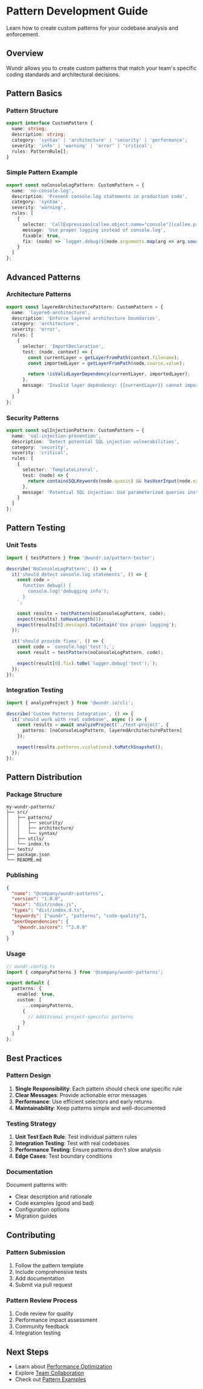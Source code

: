 # Pattern Development Guide

Learn how to create custom patterns for your codebase analysis and enforcement.

## Overview

Wundr allows you to create custom patterns that match your team's specific coding standards and architectural decisions.

## Pattern Basics

### Pattern Structure

```typescript
export interface CustomPattern {
  name: string;
  description: string;
  category: 'syntax' | 'architecture' | 'security' | 'performance';
  severity: 'info' | 'warning' | 'error' | 'critical';
  rules: PatternRule[];
}
```

### Simple Pattern Example

```typescript
export const noConsoleLogPattern: CustomPattern = {
  name: 'no-console-log',
  description: 'Prevent console.log statements in production code',
  category: 'syntax',
  severity: 'warning',
  rules: [
    {
      selector: 'CallExpression[callee.object.name="console"][callee.property.name="log"]',
      message: 'Use proper logging instead of console.log',
      fixable: true,
      fix: (node) => `logger.debug(${node.arguments.map(arg => arg.source()).join(', ')})`
    }
  ]
};
```

## Advanced Patterns

### Architecture Patterns

```typescript
export const layeredArchitecturePattern: CustomPattern = {
  name: 'layered-architecture',
  description: 'Enforce layered architecture boundaries',
  category: 'architecture',
  severity: 'error',
  rules: [
    {
      selector: 'ImportDeclaration',
      test: (node, context) => {
        const currentLayer = getLayerFromPath(context.filename);
        const importedLayer = getLayerFromPath(node.source.value);

        return !isValidLayerDependency(currentLayer, importedLayer);
      },
      message: 'Invalid layer dependency: {{currentLayer}} cannot import from {{importedLayer}}'
    }
  ]
};
```

### Security Patterns

```typescript
export const sqlInjectionPattern: CustomPattern = {
  name: 'sql-injection-prevention',
  description: 'Detect potential SQL injection vulnerabilities',
  category: 'security',
  severity: 'critical',
  rules: [
    {
      selector: 'TemplateLiteral',
      test: (node) => {
        return containsSQLKeywords(node.quasis) && hasUserInput(node.expressions);
      },
      message: 'Potential SQL injection: Use parameterized queries instead'
    }
  ]
};
```

## Pattern Testing

### Unit Tests

```typescript
import { testPattern } from '@wundr.io/pattern-tester';

describe('NoConsoleLogPattern', () => {
  it('should detect console.log statements', () => {
    const code = `
      function debug() {
        console.log('debugging info');
      }
    `;

    const results = testPattern(noConsoleLogPattern, code);
    expect(results).toHaveLength(1);
    expect(results[0].message).toContain('Use proper logging');
  });

  it('should provide fixes', () => {
    const code = `console.log('test');`;
    const result = testPattern(noConsoleLogPattern, code);

    expect(result[0].fix).toBe(`logger.debug('test');`);
  });
});
```

### Integration Testing

```typescript
import { analyzeProject } from '@wundr.io/cli';

describe('Custom Patterns Integration', () => {
  it('should work with real codebase', async () => {
    const results = await analyzeProject('./test-project', {
      patterns: [noConsoleLogPattern, layeredArchitecturePattern]
    });

    expect(results.patterns.violations).toMatchSnapshot();
  });
});
```

## Pattern Distribution

### Package Structure

```
my-wundr-patterns/
├── src/
│   ├── patterns/
│   │   ├── security/
│   │   ├── architecture/
│   │   └── syntax/
│   ├── utils/
│   └── index.ts
├── tests/
├── package.json
└── README.md
```

### Publishing

```json
{
  "name": "@company/wundr-patterns",
  "version": "1.0.0",
  "main": "dist/index.js",
  "types": "dist/index.d.ts",
  "keywords": ["wundr", "patterns", "code-quality"],
  "peerDependencies": {
    "@wundr.io/core": "^2.0.0"
  }
}
```

### Usage

```typescript
// wundr.config.ts
import { companyPatterns } from '@company/wundr-patterns';

export default {
  patterns: {
    enabled: true,
    custom: [
      ...companyPatterns,
      {
        // Additional project-specific patterns
      }
    ]
  }
};
```

## Best Practices

### Pattern Design

1. **Single Responsibility**: Each pattern should check one specific rule
2. **Clear Messages**: Provide actionable error messages
3. **Performance**: Use efficient selectors and early returns
4. **Maintainability**: Keep patterns simple and well-documented

### Testing Strategy

1. **Unit Test Each Rule**: Test individual pattern rules
2. **Integration Testing**: Test with real codebases
3. **Performance Testing**: Ensure patterns don't slow analysis
4. **Edge Cases**: Test boundary conditions

### Documentation

Document patterns with:
- Clear description and rationale
- Code examples (good and bad)
- Configuration options
- Migration guides

## Contributing

### Pattern Submission

1. Follow the pattern template
2. Include comprehensive tests
3. Add documentation
4. Submit via pull request

### Pattern Review Process

1. Code review for quality
2. Performance impact assessment
3. Community feedback
4. Integration testing

## Next Steps

- Learn about [Performance Optimization](./performance-optimization.md)
- Explore [Team Collaboration](/team/collaboration)
- Check out [Pattern Examples](../examples/)